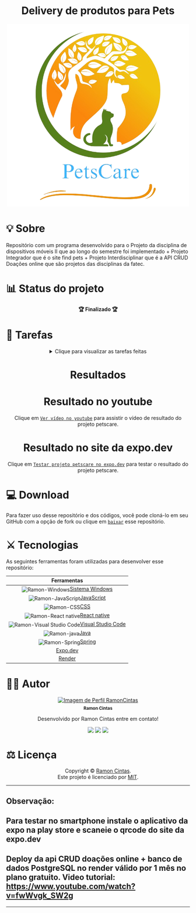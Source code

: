 <div align="center">
  <b><h1>Delivery de produtos para Pets</h1></b>
  
![Alt text](https://github.com/RamonCintas/PetsCare/blob/main/petscarelogo.png "Optional title")
</div>

##

<div align="eight">
  <b><h1>💡 Sobre</h1></b>
</div>

Repositório com um programa desenvolvido para o Projeto da disciplina de dispositivos móveis II que ao longo do semestre foi implementado + Projeto Integrador que é o site find pets + Projeto Interdisciplinar que é a API CRUD Doações online que são projetos das disciplinas da fatec.

##

<div align="eight">
  <b><h1>📊 Status do projeto</h1></b>
</div>

<div align="center">
  <b>🏆 Finalizado 🏆</b>
</div>

##

<div align="eight">
  <b><h1>🎯 Tarefas</h1></b>
</div>

<div align="center">
<details>
<summary>Clique para visualizar as tarefas feitas</summary>

|      Estado      |     Plataforma   |                 Tarefa                |
|      :---:       |       :---:      |                  :---:                |
|:heavy_check_mark:|:computer:        |Elabore um projeto de delivery de produtos para pets utilizando a plataforma da expo.dev com react native|

</details>
</div>

##

<div align="center">
  <b><h1>Resultados</h1></b>
</div>

<div align="center">
  
# Resultado no youtube
Clique em [`Ver vídeo no youtube`](https://www.youtube.com/watch?v=dFDJgMDySi4) para assistir o vídeo de resultado do projeto petscare.
  
# Resultado no site da expo.dev
Clique em [`Testar projeto petscare no expo.dev`](https://snack.expo.dev/@ramoncg/projetopetscare) para testar o resultado do projeto petscare.

</div>

##

<div align="eight">
  <b><h1>💻 Download</h1></b>
</div>

Para fazer uso desse repositório e dos códigos, você pode cloná-lo em seu GitHub com a opção de fork ou clique em [`baixar`](https://github.com/RamonCintas/PetsCare/archive/refs/heads/main.zip) esse repositório.

##

<div align="eight">
  <b><h1>⚔️ Tecnologias</h1></b>
</div>

As seguintes ferramentas foram utilizadas para desenvolver esse repositório:

<div align="center">

|Ferramentas|
|:-:|
|<img align="center" alt="Ramon-Windows" height="30" width="40" src="https://cdn.jsdelivr.net/gh/devicons/devicon/icons/windows8/windows8-original.svg">[Sistema Windows](https://www.microsoft.com/pt-br/windows)|
|<img align="center" alt="Ramon-JavaScript" height="30" width="40" src="https://cdn.jsdelivr.net/gh/devicons/devicon@latest/icons/javascript/javascript-original.svg">[JavaScript](https://www.w3schools.com/js/DEFAULT.asp)|
|<img align="center" alt="Ramon-CSS" height="30" width="40" src="https://cdn.jsdelivr.net/gh/devicons/devicon@latest/icons/css3/css3-original.svg">[CSS](https://www.w3schools.com/Css/)|
|<img align="center" alt="Ramon-React native" height="30" width="40" src="https://cdn.jsdelivr.net/gh/devicons/devicon@latest/icons/react/react-original.svg">[React native](https://reactnative.dev/)|
|<img align="center" alt="Ramon-Visual Studio Code" height="30" width="40" src="https://cdn.jsdelivr.net/gh/devicons/devicon@latest/icons/vscode/vscode-original.svg">[Visual Studio Code](https://code.visualstudio.com/)|
|<img align="center" alt="Ramon-java" height="30" width="40" src="https://cdn.jsdelivr.net/gh/devicons/devicon/icons/java/java-original-wordmark.svg">[Java](https://www.java.com/pt-BR/)|
|<img align="center" alt="Ramon-Spring" height="30" width="40" src="https://cdn.jsdelivr.net/gh/devicons/devicon@latest/icons/spring/spring-original.svg">[Spring](https://spring.io/)|
|[Expo.dev](https://expo.dev/)|
|[Render](https://render.com/)|
</div>

##

<div align="eight">
  <b><h1> 👨‍💻 Autor</h1></b>
</div>

<div align="center">

<a href="https://github.com/RamonCintas">
 <img src="https://github.com/RamonCintas.png" width="100px;" alt="Imagem de Perfil RamonCintas"/>
 <br/>
 <sub><b>Ramon Cintas</b></sub>
</a>

Desenvolvido por Ramon Cintas entre em contato!

 <a href="https://github.com/RamonCintas" target="_blank"><img src="https://img.shields.io/badge/GitHub-100000?style=for-the-badge&logo=github&logoColor=white" target="_blank"></a> 
 <a href = "mailto:ramoncg.oficial2018@gmail.com"><img src="https://img.shields.io/badge/Gmail-D14836?style=for-the-badge&logo=gmail&logoColor=white" target="_blank"></a>
 <a href="https://www.linkedin.com/in/ramon-cg/" target="_blank"><img src="https://img.shields.io/badge/-LinkedIn-%230077B5?style=for-the-badge&logo=linkedin&logoColor=white" target="_blank"></a>

</div>

##

<div align="eight">
  <b><h1>⚖️ Licença</h1></b>
</div>

<div align="center">

Copyright © [Ramon Cintas](https://github.com/RamonCintas).<br />
Este projeto é licenciado por [MIT](./LICENSE).

</div>

---
## Observação:
## Para testar no smartphone instale o aplicativo da expo na play store e scaneie o qrcode do site da expo.dev
## Deploy da api CRUD doações online + banco de dados PostgreSQL no render válido por 1 mês no plano gratuito. Video tutorial: https://www.youtube.com/watch?v=fwWvgk_SW2g 
---
